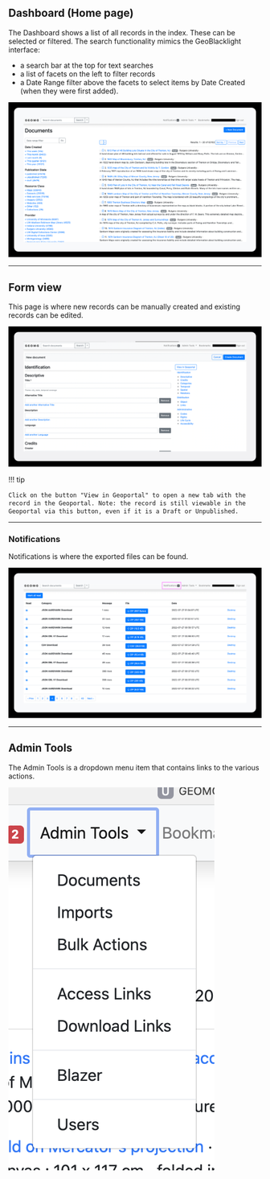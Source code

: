 ## Dashboard (Home page)

The Dashboard shows a list of all records in the index. These can be selected or filtered. The search functionality mimics the GeoBlacklight interface:

* a search bar at the top for text searches
* a list of facets on the left to filter records
* a Date Range filter above the facets to select items by Date Created (when they were first added).

![](images/dashboard.png)


----------
## Form view

This page is where new records can be manually created and existing records can be edited.

![](images/formView.png)

!!! tip

	Click on the button "View in Geoportal" to open a new tab with the record in the Geoportal. Note: the record is still viewable in the Geoportal via this button, even if it is a Draft or Unpublished.

------------
### Notifications

Notifications is where the exported files can be found.

![](images/notifications.png)

------------
## Admin Tools

The Admin Tools is a dropdown menu item that contains links to the various actions.

![](images/adminTools.png)